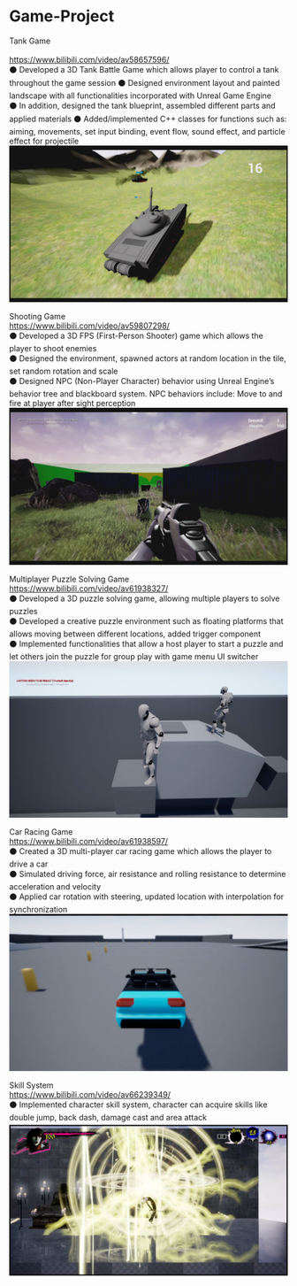 # Game-Project<br/>
Tank Game <br/>   
https://www.bilibili.com/video/av58657596/ <br/>
⚫ Developed a 3D Tank Battle Game which allows player to control a tank throughout the game session 
⚫ Designed environment layout and painted landscape with all functionalities incorporated with Unreal Game Engine  
⚫ In addition, designed the tank blueprint, assembled different parts and applied materials 
⚫ Added/implemented C++ classes for functions such as: aiming, movements, set input binding, event flow, sound effect, and particle effect for projectile <br/>
![image](https://github.com/MinyangWang/Game-Project/blob/master/tank.jpg) <br/>

Shooting Game <br/>
https://www.bilibili.com/video/av59807298/ <br/>
⚫ Developed a 3D FPS (First-Person Shooter) game which allows the player to shoot enemies <br/>
⚫ Designed the environment, spawned actors at random location in the tile, set random rotation and scale <br/>
⚫ Designed NPC (Non-Player Character) behavior using Unreal Engine’s behavior tree and blackboard system. NPC behaviors include: Move to and fire at player after sight perception <br/>
![image](https://github.com/MinyangWang/Game-Project/blob/master/shooting.jpg) <br/>

Multiplayer Puzzle Solving Game <br/>
https://www.bilibili.com/video/av61938327/ <br/>
⚫ Developed a 3D puzzle solving game, allowing multiple players to solve puzzles <br/>
⚫ Developed a creative puzzle environment such as floating platforms that allows moving between different locations, added trigger component <br/>
⚫ Implemented functionalities that allow a host player to start a puzzle and let others join the puzzle for group play with
game menu UI switcher <br/> 
![image](https://github.com/MinyangWang/Game-Project/blob/master/puzzle.jpg) <br/>

Car Racing Game <br/>
https://www.bilibili.com/video/av61938597/ <br/>
⚫ Created a 3D multi-player car racing game which allows the player to drive a car <br/>
⚫ Simulated driving force, air resistance and rolling resistance to determine acceleration and velocity <br/> 
⚫ Applied car rotation with steering, updated location with interpolation for synchronization <br/>
![image](https://github.com/MinyangWang/Game-Project/blob/master/car.jpg) <br/>

Skill System <br/>
https://www.bilibili.com/video/av66239349/ <br/>
⚫ Implemented character skill system, character can acquire skills like double jump, back dash, damage cast and area attack
![image](https://github.com/MinyangWang/Game-Project/blob/master/skill.jpg) <br/>

